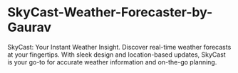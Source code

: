 # SkyCast-Weather-Forecaster-by-Gaurav
SkyCast: Your Instant Weather Insight. Discover real-time weather forecasts at your fingertips. With sleek design and location-based updates, SkyCast is your go-to for accurate weather information and on-the-go planning.
